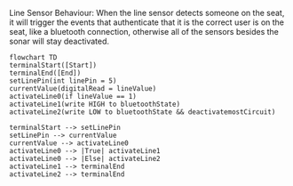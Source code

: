 Line Sensor Behaviour: When the line sensor detects someone on the seat, it will trigger the events that authenticate that it is the correct user is on the seat, like a bluetooth connection, otherwise all of the sensors besides the sonar will stay deactivated.


```mermaid
flowchart TD
terminalStart([Start])
terminalEnd([End])
setLinePin(int linePin = 5)
currentValue(digitalRead = lineValue)
activateLine0(if lineValue == 1)
activateLine1(write HIGH to bluetoothState)
activateLine2(write LOW to bluetoothState && deactivatemostCircuit)

terminalStart --> setLinePin
setLinePin --> currentValue
currentValue --> activateLine0
activateLine0 --> |True| activateLine1
activateLine0 --> |Else| activateLine2
activateLine1 --> terminalEnd
activateLine2 --> terminalEnd
```

